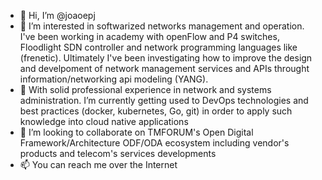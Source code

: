 - 👋 Hi, I’m @joaoepj
- 👀 I’m interested in softwarized networks management and operation. I've been working in academy with openFlow and P4 switches, Floodlight SDN controller and network programming languages like (frenetic). Ultimately I've been investigating how to improve the design and develpoment of network management services and APIs throught information/networking api modeling (YANG).
- 🌱 With solid professional experience in network and systems administration. I’m currently getting used to DevOps technologies and best practices (docker, kubernetes, Go, git) in order to apply such knowledge into cloud native applications
- 💞️ I’m looking to collaborate on TMFORUM's Open Digital Framework/Architecture ODF/ODA ecosystem including vendor's products and telecom's services developments
- 📫 You can reach me over the Internet

<!---
joaoepj/joaoepj is a ✨ special ✨ repository because its `README.md` (this file) appears on your GitHub profile.
You can click the Preview link to take a look at your changes.
--->

